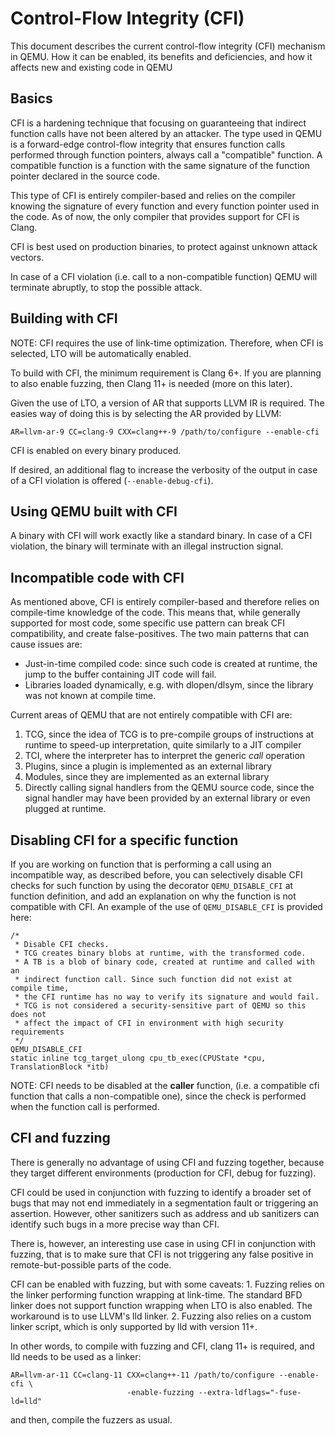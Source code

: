 # Control-Flow Integrity (CFI)

This document describes the current control-flow integrity (CFI)
mechanism in QEMU. How it can be enabled, its benefits and deficiencies,
and how it affects new and existing code in QEMU

## Basics

CFI is a hardening technique that focusing on guaranteeing that indirect
function calls have not been altered by an attacker. The type used in
QEMU is a forward-edge control-flow integrity that ensures function
calls performed through function pointers, always call a \"compatible\"
function. A compatible function is a function with the same signature of
the function pointer declared in the source code.

This type of CFI is entirely compiler-based and relies on the compiler
knowing the signature of every function and every function pointer used
in the code. As of now, the only compiler that provides support for CFI
is Clang.

CFI is best used on production binaries, to protect against unknown
attack vectors.

In case of a CFI violation (i.e. call to a non-compatible function) QEMU
will terminate abruptly, to stop the possible attack.

## Building with CFI

NOTE: CFI requires the use of link-time optimization. Therefore, when
CFI is selected, LTO will be automatically enabled.

To build with CFI, the minimum requirement is Clang 6+. If you are
planning to also enable fuzzing, then Clang 11+ is needed (more on this
later).

Given the use of LTO, a version of AR that supports LLVM IR is required.
The easies way of doing this is by selecting the AR provided by LLVM:

    AR=llvm-ar-9 CC=clang-9 CXX=clang++-9 /path/to/configure --enable-cfi

CFI is enabled on every binary produced.

If desired, an additional flag to increase the verbosity of the output
in case of a CFI violation is offered (`--enable-debug-cfi`).

## Using QEMU built with CFI

A binary with CFI will work exactly like a standard binary. In case of a
CFI violation, the binary will terminate with an illegal instruction
signal.

## Incompatible code with CFI

As mentioned above, CFI is entirely compiler-based and therefore relies
on compile-time knowledge of the code. This means that, while generally
supported for most code, some specific use pattern can break CFI
compatibility, and create false-positives. The two main patterns that
can cause issues are:

-   Just-in-time compiled code: since such code is created at runtime,
    the jump to the buffer containing JIT code will fail.
-   Libraries loaded dynamically, e.g. with dlopen/dlsym, since the
    library was not known at compile time.

Current areas of QEMU that are not entirely compatible with CFI are:

1.  TCG, since the idea of TCG is to pre-compile groups of instructions
    at runtime to speed-up interpretation, quite similarly to a JIT
    compiler
2.  TCI, where the interpreter has to interpret the generic *call*
    operation
3.  Plugins, since a plugin is implemented as an external library
4.  Modules, since they are implemented as an external library
5.  Directly calling signal handlers from the QEMU source code, since
    the signal handler may have been provided by an external library or
    even plugged at runtime.

## Disabling CFI for a specific function

If you are working on function that is performing a call using an
incompatible way, as described before, you can selectively disable CFI
checks for such function by using the decorator `QEMU_DISABLE_CFI` at
function definition, and add an explanation on why the function is not
compatible with CFI. An example of the use of `QEMU_DISABLE_CFI` is
provided here:

    /*
     * Disable CFI checks.
     * TCG creates binary blobs at runtime, with the transformed code.
     * A TB is a blob of binary code, created at runtime and called with an
     * indirect function call. Since such function did not exist at compile time,
     * the CFI runtime has no way to verify its signature and would fail.
     * TCG is not considered a security-sensitive part of QEMU so this does not
     * affect the impact of CFI in environment with high security requirements
     */
    QEMU_DISABLE_CFI
    static inline tcg_target_ulong cpu_tb_exec(CPUState *cpu, TranslationBlock *itb)

NOTE: CFI needs to be disabled at the **caller** function, (i.e. a
compatible cfi function that calls a non-compatible one), since the
check is performed when the function call is performed.

## CFI and fuzzing

There is generally no advantage of using CFI and fuzzing together,
because they target different environments (production for CFI, debug
for fuzzing).

CFI could be used in conjunction with fuzzing to identify a broader set
of bugs that may not end immediately in a segmentation fault or
triggering an assertion. However, other sanitizers such as address and
ub sanitizers can identify such bugs in a more precise way than CFI.

There is, however, an interesting use case in using CFI in conjunction
with fuzzing, that is to make sure that CFI is not triggering any false
positive in remote-but-possible parts of the code.

CFI can be enabled with fuzzing, but with some caveats: 1. Fuzzing
relies on the linker performing function wrapping at link-time. The
standard BFD linker does not support function wrapping when LTO is also
enabled. The workaround is to use LLVM\'s lld linker. 2. Fuzzing also
relies on a custom linker script, which is only supported by lld with
version 11+.

In other words, to compile with fuzzing and CFI, clang 11+ is required,
and lld needs to be used as a linker:

    AR=llvm-ar-11 CC=clang-11 CXX=clang++-11 /path/to/configure --enable-cfi \
                              -enable-fuzzing --extra-ldflags="-fuse-ld=lld"

and then, compile the fuzzers as usual.
